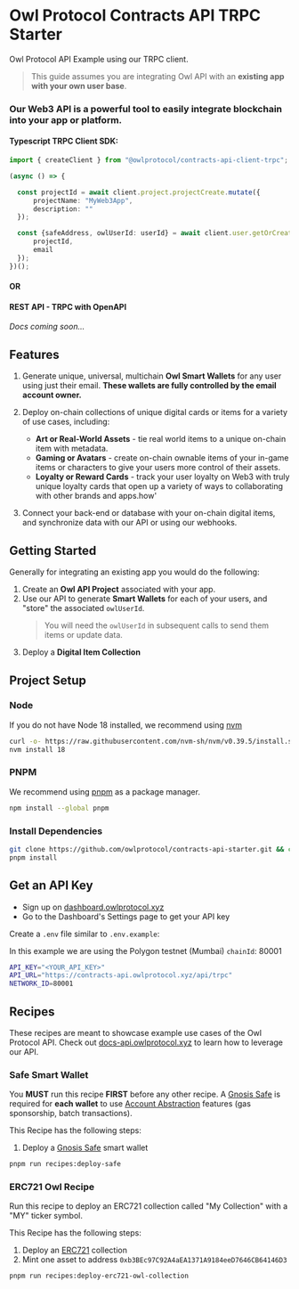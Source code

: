 # Owl Protocol Contracts API TRPC Starter

Owl Protocol API Example using our TRPC client.

> This guide assumes you are integrating Owl API with an **existing app with your own user base**.

### Our Web3 API is a powerful tool to easily integrate blockchain into your app or platform.

#### Typescript TRPC Client SDK:

```ts
import { createClient } from "@owlprotocol/contracts-api-client-trpc";

(async () => {

  const projectId = await client.project.projectCreate.mutate({
      projectName: "MyWeb3App",
      description: ""
  });

  const {safeAddress, owlUserId: userId} = await client.user.getOrCreateByEmail.mutate({
      projectId,
      email
  });
})();
```
#### OR

#### REST API - TRPC with OpenAPI

*Docs coming soon...*

## Features

1. Generate unique, universal, multichain **Owl Smart Wallets** for any user using just their email. **These wallets are fully controlled by the email account owner.**

2. Deploy on-chain collections of unique digital cards or items for a variety of use cases, including:
   - **Art or Real-World Assets** - tie real world items to a unique on-chain item with metadata.
   - **Gaming or Avatars** - create on-chain ownable items of your in-game items or characters to give your users more control of their assets.
   - **Loyalty or Reward Cards** - track your user loyalty on Web3 with truly unique loyalty cards that open up a variety of ways to collaborating with other brands and apps.how'

3. Connect your back-end or database with your on-chain digital items, and synchronize data with our API or using our webhooks.


## Getting Started

Generally for integrating an existing app you would do the following:

1. Create an **Owl API Project** associated with your app.
2. Use our API to generate **Smart Wallets** for each of your users, and "store" the associated `owlUserId`.
    > You will need the `owlUserId` in subsequent calls to send them items or update data.
3. Deploy a **Digital Item Collection**


## Project Setup

### Node

If you do not have Node 18 installed, we recommend using [nvm](https://github.com/nvm-sh/nvm)

```bash
curl -o- https://raw.githubusercontent.com/nvm-sh/nvm/v0.39.5/install.sh | bash
nvm install 18
```

### PNPM

We recommend using [pnpm](https://pnpm.io/) as a package manager.

```bash
npm install --global pnpm
```

### Install Dependencies

```bash
git clone https://github.com/owlprotocol/contracts-api-starter.git && cd contracts-api-starter
pnpm install
```

## Get an API Key

-   Sign up on [dashboard.owlprotocol.xyz](https://dashboard.owlprotocol.xyz/)
-   Go to the Dashboard's Settings page to get your API key

Create a `.env` file similar to `.env.example`:

In this example we are using the Polygon testnet (Mumbai) `chainId`: 80001

```bash
API_KEY="<YOUR_API_KEY>"
API_URL="https://contracts-api.owlprotocol.xyz/api/trpc"
NETWORK_ID=80001
```

## Recipes

These recipes are meant to showcase example use cases of the Owl Protocol API. Check out [docs-api.owlprotocol.xyz](https://docs-api.owlprotocol.xyz) to learn how to leverage our API.

### Safe Smart Wallet

You **MUST** run this recipe **FIRST** before any other recipe. A [Gnosis Safe](https://safe.global/) is required for **each wallet** to use [Account Abstraction](https://ethereum.org/en/roadmap/account-abstraction/) features (gas sponsorship, batch transactions).

This Recipe has the following steps:

1. Deploy a [Gnosis Safe](https://safe.global/) smart wallet

```bash
pnpm run recipes:deploy-safe
```

### ERC721 Owl Recipe

Run this recipe to deploy an ERC721 collection called "My Collection" with a "MY" ticker symbol.

This Recipe has the following steps:

1. Deploy an [ERC721](https://ethereum.org/en/developers/docs/standards/tokens/erc-721/) collection
2. Mint one asset to address `0xb3BEc97C92A4aEA1371A9184eeD7646CB64146D3`

```bash
pnpm run recipes:deploy-erc721-owl-collection
```

